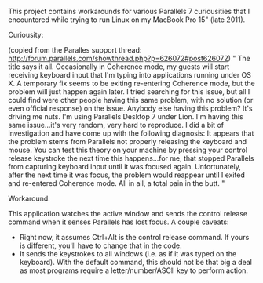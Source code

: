 This project contains workarounds for various Parallels 7 curiousities that I
encountered while trying to run Linux on my MacBook Pro 15" (late 2011).

Curiousity: 

(copied from the Paralles support thread:
http://forum.parallels.com/showthread.php?p=626072#post626072)
"
The title says it all. Occasionally in Coherence mode, my guests will start
receiving keyboard input that I'm typing into applications running under OS X. A
temporary fix seems to be exiting re-entering Coherence mode, but the problem
will just happen again later. I tried searching for this issue, but all I could
find were other people having this same problem, with no solution (or even
official response) on the issue. Anybody else having this problem? It's driving
me nuts. I'm using Parallels Desktop 7 under Lion.
I'm having this same issue...it's very random, very hard to reproduce. I did a
bit of investigation and have come up with the following diagnosis: It appears
that the problem stems from Parallels not properly releasing the keyboard and
mouse. You can test this theory on your machine by pressing your control release
keystroke the next time this happens...for me, that stopped Parallels from
capturing keyboard input until it was focused again. Unfortunately, after the
next time it was focus, the problem would reappear until I exited and re-entered
Coherence mode. All in all, a total pain in the butt.
"

Workaround: 

This application watches the active window and sends
the control release command when it senses Parallels has lost focus. A couple
caveats:
- Right now, it assumes Ctrl+Alt is the control release command. If yours is
  different, you'll have to change that in the code.
- It sends the keystrokes to all windows (i.e. as if it was typed on the
  keyboard). With the default command, this should not be that big a deal as
most programs require a letter/number/ASCII key to perform action.

